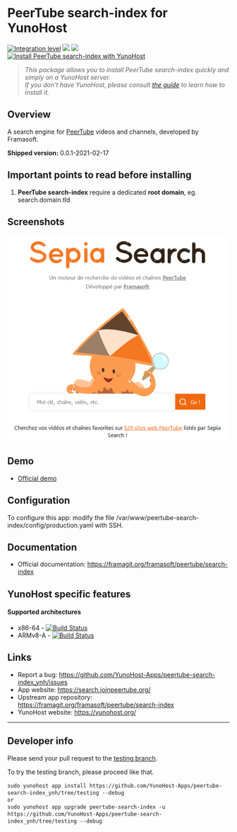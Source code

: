 # PeerTube search-index for YunoHost

[![Integration level](https://dash.yunohost.org/integration/peertube-search-index.svg)](https://dash.yunohost.org/appci/app/peertube-search-index) ![](https://ci-apps.yunohost.org/ci/badges/peertube-search-index.status.svg) ![](https://ci-apps.yunohost.org/ci/badges/peertube-search-index.maintain.svg)  
[![Install PeerTube search-index with YunoHost](https://install-app.yunohost.org/install-with-yunohost.svg)](https://install-app.yunohost.org/?app=peertube-search-index)

> *This package allows you to install PeerTube search-index quickly and simply on a YunoHost server.  
If you don't have YunoHost, please consult [the guide](https://yunohost.org/#/install) to learn how to install it.*

## Overview
A search engine for [PeerTube](https://joinpeertube.org/) videos and channels, developed by Framasoft.

**Shipped version:** 0.0.1-2021-02-17

## Important points to read before installing

1. **PeerTube search-index** require a dedicated **root domain**, eg. search.domain.tld

## Screenshots

![](sepia-search-screenshot.png)

## Demo

* [Official demo](https://search.joinpeertube.org/)

## Configuration

To configure this app: modify the file /var/www/peertube-search-index/config/production.yaml with SSH.

## Documentation

 * Official documentation: https://framagit.org/framasoft/peertube/search-index

## YunoHost specific features

#### Supported architectures

* x86-64 - [![Build Status](https://ci-apps.yunohost.org/ci/logs/peertube-search-index%20%28Apps%29.svg)](https://ci-apps.yunohost.org/ci/apps/peertube-search-index/)
* ARMv8-A - [![Build Status](https://ci-apps-arm.yunohost.org/ci/logs/peertube-search-index%20%28Apps%29.svg)](https://ci-apps-arm.yunohost.org/ci/apps/peertube-search-index/)

## Links

 * Report a bug: https://github.com/YunoHost-Apps/peertube-search-index_ynh/issues
 * App website: https://search.joinpeertube.org/
 * Upstream app repository: https://framagit.org/framasoft/peertube/search-index
 * YunoHost website: https://yunohost.org/

---

## Developer info

Please send your pull request to the [testing branch](https://github.com/YunoHost-Apps/peertube-search-index_ynh/tree/testing).

To try the testing branch, please proceed like that.
```
sudo yunohost app install https://github.com/YunoHost-Apps/peertube-search-index_ynh/tree/testing --debug
or
sudo yunohost app upgrade peertube-search-index -u https://github.com/YunoHost-Apps/peertube-search-index_ynh/tree/testing --debug
```
